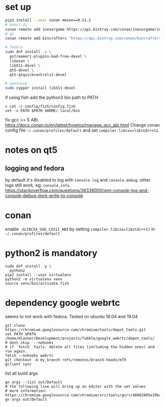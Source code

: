 # set up

```bash
pip3 install --user conan meson==0.51.2
# boost-di
conan remote add inexorgame https://api.bintray.com/conan/inexorgame/inexor-conan
# qt
conan remote add bincrafters "https://api.bintray.com/conan/bincrafters/public-conan"

# fedora
sudo dnf install -y \
  gstreamer1-plugins-bad-free-devel \
  libasan \
  libX11-devel \
  qt5-devel \
  qt5-qtquickcontrols2-devel

# opensuse
sudo zypper install libX11-devel
```

if using fish add the python3 bin path to PATH
```
> cat ~/.config/fish/config.fish
set -x PATH $PATH $HOME/.local/bin
```

fix gcc >= 5 ABI. https://docs.conan.io/en/latest/howtos/manage_gcc_abi.html
Change conan config file `~/.conan/profiles/default` and set `compiler.libcxx=libstdc++11`.

# notes on qt5

## logging and fedora

by default it's disabled to log with `console.log` and `console.debug`. other logs still work, eg: `console.info`.
https://stackoverflow.com/questions/36338000/qml-console-log-and-console-debug-dont-write-to-console

# conan
enable `_GLIBCXX_USE_CXX11_ABI` by setting `compiler.libcxx=libstdc++11` in `~/.conan/profiles/default`

# python2 is mandatory

```
sudo dnf install -y \
  python2
pip2 install --user virtualenv
python2 -m virtualenv venv
source venv/bin/activate.fish
```

# dependency google webrtc

seems to not work with fedora. Tested on ubuntu 18.04 and 19.04

```fish
git clone https://chromium.googlesource.com/chromium/tools/depot_tools.git
set PATH $PATH /home/mlanner/Development/projects/fubble/google_webrtc/depot_tools/
# dont skip `--nohooks`
# if `fetch` fails. delete all files (including the hidden ones) and run again.
fetch --nohooks webrtc
git checkout -b my_branch refs/remotes/branch-heads/m79
gclient sync
```

list all build args
```
gn args --list out/Default
# the following line will bring up an editor with the set values
# more information: https://chromium.googlesource.com/chromium/src/tools/gn/+/48062805e19b4697c5fbd926dc649c78b6aaa138/docs/quick_start.md
gn args out/Default
```

